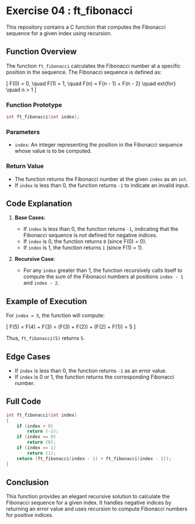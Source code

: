 
# Exercise 04 : ft_fibonacci

This repository contains a C function that computes the Fibonacci sequence for a given index using recursion.

## Function Overview

The function `ft_fibonacci` calculates the Fibonacci number at a specific position in the sequence. The Fibonacci sequence is defined as:

\[
F(0) = 0, \quad F(1) = 1, \quad F(n) = F(n - 1) + F(n - 2) \quad 	ext{for} \quad n > 1
\]

### Function Prototype

```c
int ft_fibonacci(int index);
```

### Parameters

- `index`: An integer representing the position in the Fibonacci sequence whose value is to be computed. 

### Return Value

- The function returns the Fibonacci number at the given `index` as an `int`.
- If `index` is less than 0, the function returns `-1` to indicate an invalid input.

## Code Explanation

1. **Base Cases**:
   - If `index` is less than 0, the function returns `-1`, indicating that the Fibonacci sequence is not defined for negative indices.
   - If `index` is 0, the function returns `0` (since F(0) = 0).
   - If `index` is 1, the function returns `1` (since F(1) = 1).

2. **Recursive Case**:
   - For any `index` greater than 1, the function recursively calls itself to compute the sum of the Fibonacci numbers at positions `index - 1` and `index - 2`.

## Example of Execution

For `index = 5`, the function will compute:

\[
F(5) = F(4) + F(3) = (F(3) + F(2)) + (F(2) + F(1)) = 5
\]

Thus, `ft_fibonacci(5)` returns `5`.

## Edge Cases

- If `index` is less than 0, the function returns `-1` as an error value.
- If `index` is 0 or 1, the function returns the corresponding Fibonacci number.

## Full Code

```c
int ft_fibonacci(int index)
{
	if (index < 0)
		return (-1);
	if (index == 0)
		return (0);
	if (index == 1)
		return (1);
	return (ft_fibonacci(index - 1) + ft_fibonacci(index - 2));
}
```

## Conclusion

This function provides an elegant recursive solution to calculate the Fibonacci sequence for a given index. It handles negative indices by returning an error value and uses recursion to compute Fibonacci numbers for positive indices.
